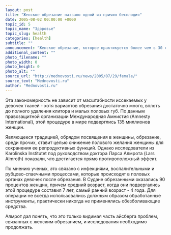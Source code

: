 ```yaml
---
layout: post
title: "Женское обрезание названо одной из причин бесплодия"
date: 2005-08-02 00:00:00 +0000
topic_id: 5
topic_name: "Здоровье"
topic_slug: health
categories: [health]
subtitle: ""
announcement: "Женское обрезание, которое практикуется более чем в 30 странах мира и затрагивает ежегодно около 2 миллионов девочек, названо одной из возможных причин развития бесплодия в зрелом возрасте, пишет журнал The Lancet. Шведские ученые, исследовав 300 женщин в Судане, где практика обрезания очень широко распространена, выяснили, что бесплодие развивается у обрезанных в 5-6 раз чаще, чем у необрезанных."
additional_content: ""
photo_filename: ""
photo_width: 0
photo_height: 0
photo_alt: ""
source_url: "http://mednovosti.ru/news/2005/07/29/female/"
source_text: "Mednovosti.ru"
author: "Mednovosti.ru"
---
```

Эта закономерность не зависит от масштабности иссекаемых у девочек тканей - хотя вариантов обрезания достаточно много, вплоть до полного удаления клитора и малых половых губ. По данным правозащитной организации Международная Амнистия (Amnesty International), этой процедуре в мире подверглись 135 миллионов женщин.

Являющееся традицией, обрядом посвящения в женщины, обрезание, среди прочих, ставит целью снижение полового желания женщины для сохранения ее репродуктивных функций. Однако исследователи из Karolinska Institutet под руководством доктора Ларса Алмрота (Lars Almroth) показали, что достигается прямо противоположный эффект.

По мнению ученых, это связано с инфекциями, воспалительными и рубцово-спаечными процессами, которые происходят в половых органах девочек после обрезания. В Судане обрезанными оказались 90 процентов женщин, причем средний возраст, когда они подвергались этой процедуре составил 7 лет, самый ранний возраст - 4 года. Для операции не всегда использовались должным образом обработанные инструменты, практически никогда не применялись обезболивающие средства.

Алмрот дал понять, что это только видимая часть айсберга проблем, связанных с женским обрезанием, и исследования необходимо продолжать.
